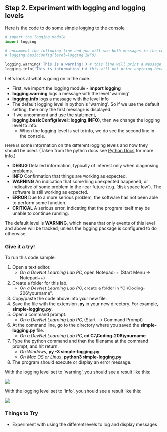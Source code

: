 ## Step 2. Experiment with logging and logging levels
Here is the code to do some simple logging to the console

```python
# import the logging module
import logging

# uncomment the following line and you will see both messages in the console
# logging.basicConfig(level=logging.INFO)

logging.warning('This is a warning!') # this line will print a message to the console
logging.info('This is information') # this will not print anything because the default logging level is warning.

```
Let's look at what is going on in the code.

* First, we import the logging module - **import logging**
* **logging.warning** logs a message with the level 'warning'
* **logging.info** logs a message with the level info
* The default logging level in python is 'warning'. So if we use the default setting, then only the first message is displayed.
* If we uncomment and use the statement, **logging.basicConfig(level=logging.INFO)**, then we change the logging level to info.
    * When the logging level is set to info, we do see the second line in the console.

Here is some information on the different logging levels and how they should be used. (Taken from the python docs see [Python Docs](https://docs.python.org/3/howto/logging.html) for more info.)

* **DEBUG**	Detailed information, typically of interest only when diagnosing problems.
* **INFO**	Confirmation that things are working as expected.
* **WARNING**	An indication that something unexpected happened, or indicative of some problem in the near future (e.g. ‘disk space low’). The software is still working as expected.
* **ERROR**	Due to a more serious problem, the software has not been able to perform some function.
* **CRITICAL**	A serious error, indicating that the program itself may be unable to continue running.

The default level is **WARNING**, which means that only events of this level and above will be tracked, unless the logging package is configured to do otherwise.

### Give it a try!

To run this code sample:
1. Open a text editor.
    * *On a DevNet Learning Lab PC*, open Notepad++ (Start Menu -> Notepad++)
3. Create a folder for this lab.
    * *On a DevNet Learning Lab PC*, create a folder in "C:\Coding-206\yourname".
6. Copy/paste the code above into your new file.
7. Save the file with the extension **.py** in your new directory.  For example, **simple-logging.py**.
8. Open a command prompt.
    * *On a DevNet Learning Lab PC*, (Start --> Command Prompt)
9. At the command line, go to the directory where you saved the **simple-logging.py** file.
    * *On a DevNet Learning Lab PC*, **cd C:\Coding-206\yourname**
10. Type the python command and then the filename at the command prompt, and hit return.
    * *On Windows*, **py -3 simple-logging.py**
    * *On Mac OS or Linux*, **python3 simple-logging.py**
11. The program should execute or display an error message.

With the logging level set to 'warning', you should see a result like this:

![](/posts/files/coding-206-logging/step2a-results.jpg)

With the logging level set to 'info', you should see a result like this:

![](/posts/files/coding-206-logging/step2b-results.jpg)

### Things to Try
* Experiment with using the different levels to log and display messages
